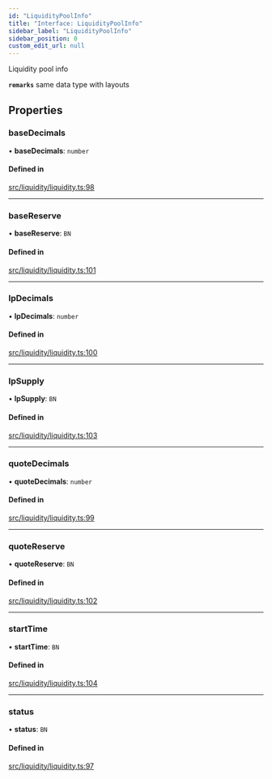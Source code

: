 ```yaml
---
id: "LiquidityPoolInfo"
title: "Interface: LiquidityPoolInfo"
sidebar_label: "LiquidityPoolInfo"
sidebar_position: 0
custom_edit_url: null
---
```


Liquidity pool info

**`remarks`**
same data type with layouts

## Properties

### baseDecimals

• **baseDecimals**: `number`

#### Defined in

[src/liquidity/liquidity.ts:98](https://github.com/alpha-defi/raydium-sdk/blob/108ded9/src/liquidity/liquidity.ts#L98)

___

### baseReserve

• **baseReserve**: `BN`

#### Defined in

[src/liquidity/liquidity.ts:101](https://github.com/alpha-defi/raydium-sdk/blob/108ded9/src/liquidity/liquidity.ts#L101)

___

### lpDecimals

• **lpDecimals**: `number`

#### Defined in

[src/liquidity/liquidity.ts:100](https://github.com/alpha-defi/raydium-sdk/blob/108ded9/src/liquidity/liquidity.ts#L100)

___

### lpSupply

• **lpSupply**: `BN`

#### Defined in

[src/liquidity/liquidity.ts:103](https://github.com/alpha-defi/raydium-sdk/blob/108ded9/src/liquidity/liquidity.ts#L103)

___

### quoteDecimals

• **quoteDecimals**: `number`

#### Defined in

[src/liquidity/liquidity.ts:99](https://github.com/alpha-defi/raydium-sdk/blob/108ded9/src/liquidity/liquidity.ts#L99)

___

### quoteReserve

• **quoteReserve**: `BN`

#### Defined in

[src/liquidity/liquidity.ts:102](https://github.com/alpha-defi/raydium-sdk/blob/108ded9/src/liquidity/liquidity.ts#L102)

___

### startTime

• **startTime**: `BN`

#### Defined in

[src/liquidity/liquidity.ts:104](https://github.com/alpha-defi/raydium-sdk/blob/108ded9/src/liquidity/liquidity.ts#L104)

___

### status

• **status**: `BN`

#### Defined in

[src/liquidity/liquidity.ts:97](https://github.com/alpha-defi/raydium-sdk/blob/108ded9/src/liquidity/liquidity.ts#L97)
